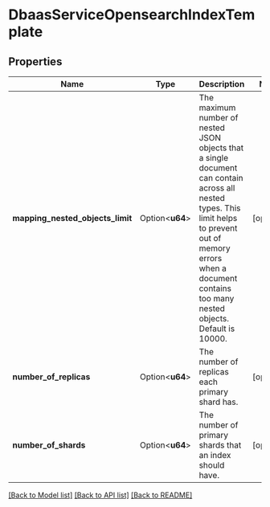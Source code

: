 # DbaasServiceOpensearchIndexTemplate

## Properties

Name | Type | Description | Notes
------------ | ------------- | ------------- | -------------
**mapping_nested_objects_limit** | Option<**u64**> | The maximum number of nested JSON objects that a single document can contain across all nested types. This limit helps to prevent out of memory errors when a document contains too many nested objects. Default is 10000. | [optional]
**number_of_replicas** | Option<**u64**> | The number of replicas each primary shard has. | [optional]
**number_of_shards** | Option<**u64**> | The number of primary shards that an index should have. | [optional]

[[Back to Model list]](../README.md#documentation-for-models) [[Back to API list]](../README.md#documentation-for-api-endpoints) [[Back to README]](../README.md)


